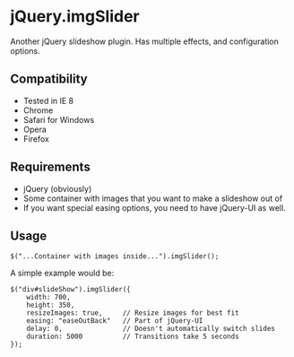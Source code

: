 # jQuery.imgSlider

Another jQuery slideshow plugin. Has multiple effects, and configuration options.

## Compatibility

  * Tested in IE 8
  * Chrome
  * Safari for Windows
  * Opera
  * Firefox

## Requirements

  * jQuery (obviously)
  * Some container with images that you want to make a slideshow out of
  * If you want special easing options, you need to have jQuery-UI as well.
  
## Usage

    $("...Container with images inside...").imgSlider();

A simple example would be:

    $("div#slideShow").imgSlider({
		width: 700,
		height: 350,
		resizeImages: true,		// Resize images for best fit
		easing: "easeOutBack"	// Part of jQuery-UI
		delay: 0,				// Doesn't automatically switch slides
		duration: 5000			// Transitions take 5 seconds
	});